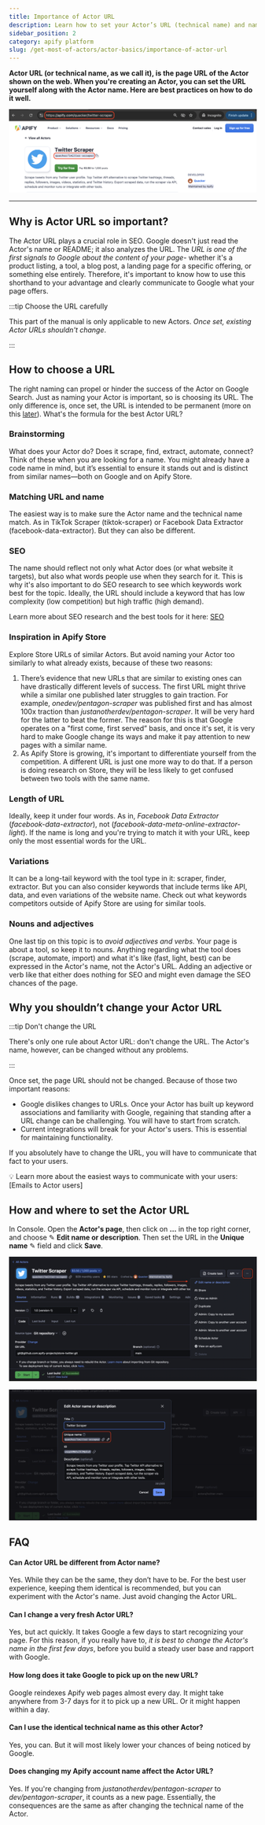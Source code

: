 ```yaml
---
title: Importance of Actor URL
description: Learn how to set your Actor’s URL (technical name) and name effectively when creating it on Apify. Follow best practices to optimize your Actor’s web presence and ensure it stands out on Apify Store.
sidebar_position: 2
category: apify platform
slug: /get-most-of-actors/actor-basics/importance-of-actor-url
---
```


**Actor URL (or technical name, as we call it), is the page URL of the Actor shown on the web. When you're creating an Actor, you can set the URL yourself along with the Actor name. Here are best practices on how to do it well.**

![actor url example](images/what-is-actor-url.png)

---

## Why is Actor URL so important?

The Actor URL plays a crucial role in SEO. Google doesn't just read the Actor's name or README; it also analyzes the URL. The _URL is one of the first signals to Google about the content of your page_- whether it's a product listing, a tool, a blog post, a landing page for a specific offering, or something else entirely. Therefore, it's important to know how to use this shorthand to your advantage and clearly communicate to Google what your page offers.

:::tip Choose the URL carefully

This part of the manual is only applicable to new Actors. _Once set, existing Actor URLs shouldn't change_.

:::

## How to choose a URL

The right naming can propel or hinder the success of the Actor on Google Search. Just as naming your Actor is important, so is choosing its URL. The only difference is, once set, the URL is intended to be permanent (more on this [later](/academy/get-most-of-actors/actor-basics/importance-of-actor-url)). What's the formula for the best Actor URL?

### Brainstorming

What does your Actor do? Does it scrape, find, extract, automate, connect? Think of these when you are looking for a name. You might already have a code name in mind, but it’s essential to ensure it stands out and is distinct from similar names—both on Google and on Apify Store.

### Matching URL and name

The easiest way is to make sure the Actor name and the technical name match. As in TikTok Scraper (tiktok-scraper) or Facebook Data Extractor (facebook-data-extractor). But they can also be different.

### SEO

The name should reflect not only what Actor does (or what website it targets), but also what words people use when they search for it. This is why it's also important to do SEO research to see which keywords work best for the topic. Ideally, the URL should include a keyword that has low complexity (low competition) but high traffic (high demand).

Learn more about SEO research and the best tools for it here: [SEO](/academy/get-most-of-actors/promote-your-actor/seo)

### Inspiration in Apify Store

Explore Store URLs of similar Actors. But avoid naming your Actor too similarly to what already exists, because of these two reasons:

1. There’s evidence that new URLs that are similar to existing ones can have drastically different levels of success. The first URL might thrive while a similar one published later struggles to gain traction. For example, _onedev/pentagon-scraper_ was published first and has almost 100x traction than _justanotherdev/pentagon-scraper_. It will be very hard for the latter to beat the former. The reason for this is that Google operates on a "first come, first served” basis, and once it's set, it is very hard to make Google change its ways and make it pay attention to new pages with a similar name.
2. As Apify Store is growing, it's important to differentiate yourself from the competition. A different URL is just one more way to do that. If a person is doing research on Store, they will be less likely to get confused between two tools with the same name.

### Length of URL

Ideally, keep it under four words. As in, _Facebook Data Extractor_ (_facebook-data-extractor_), not (_facebook-data-meta-online-extractor-light_). If the name is long and you're trying to match it with your URL, keep only the most essential words for the URL.

### Variations

It can be a long-tail keyword with the tool type in it: scraper, finder, extractor. But you can also consider keywords that include terms like API, data, and even variations of the website name. Check out what keywords competitors outside of Apify Store are using for similar tools.

### Nouns and adjectives

One last tip on this topic is to _avoid adjectives and verbs_. Your page is about a tool, so keep it to nouns. Anything regarding what the tool does (scrape, automate, import) and what it's like (fast, light, best) can be expressed in the Actor's name, not the Actor's URL. Adding an adjective or verb like that either does nothing for SEO and might even damage the SEO chances of the page.

## Why you shouldn’t change your Actor URL

:::tip Don't change the URL

There's only one rule about Actor URL: don't change the URL. The Actor's name, however, can be changed without any problems.

:::

Once set, the page URL should not be changed. Because of those two important reasons:

- Google dislikes changes to URLs. Once your Actor has built up keyword associations and familiarity with Google, regaining that standing after a URL change can be challenging. You will have to start from scratch.
- Current integrations will break for your Actor's users. This is essential for maintaining functionality.

If you absolutely have to change the URL, you will have to communicate that fact to your users.

💡 Learn more about the easiest ways to communicate with your users: [Emails to Actor users]

## How and where to set the Actor URL

In Console. Open the **Actor's page**, then click on **…** in the top right corner, and choose ✎ **Edit name or description**. Then set the URL in the **Unique name** ✎ field and click **Save**.

![set actor url in console](images/how-and-where-to-set-the-actor-url-console.png)

![set the actor url](images/how-and-where-to-set-the-actor-url.png)


## FAQ
<!-- markdownlint-disable MD001 -->
#### Can Actor URL be different from Actor name?

Yes. While they can be the same, they don’t have to be. For the best user experience, keeping them identical is recommended, but you can experiment with the Actor's name. Just avoid changing the Actor URL.

#### Can I change a very fresh Actor URL?

Yes, but act quickly. It takes Google a few days to start recognizing your page. For this reason, if you really have to, _it is best to change the Actor's name in the first few days_, before you build a steady user base and rapport with Google.

#### How long does it take Google to pick up on the new URL?

Google reindexes Apify web pages almost every day. It might take anywhere from 3-7 days for it to pick up a new URL. Or it might happen within a day.

#### Can I use the identical technical name as this other Actor?

Yes, you can. But it will most likely lower your chances of being noticed by Google.

#### Does changing my Apify account name affect the Actor URL?

Yes. If you're changing from _justanotherdev/pentagon-scraper_ to _dev/pentagon-scraper_, it counts as a new page. Essentially, the consequences are the same as after changing the technical name of the Actor.

